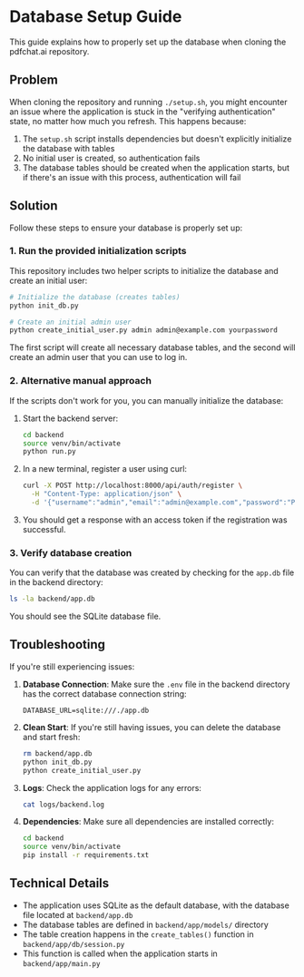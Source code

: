 # Database Setup Guide

This guide explains how to properly set up the database when cloning the pdfchat.ai repository.

## Problem

When cloning the repository and running `./setup.sh`, you might encounter an issue where the application is stuck in the "verifying authentication" state, no matter how much you refresh. This happens because:

1. The `setup.sh` script installs dependencies but doesn't explicitly initialize the database with tables
2. No initial user is created, so authentication fails
3. The database tables should be created when the application starts, but if there's an issue with this process, authentication will fail

## Solution

Follow these steps to ensure your database is properly set up:

### 1. Run the provided initialization scripts

This repository includes two helper scripts to initialize the database and create an initial user:

```bash
# Initialize the database (creates tables)
python init_db.py

# Create an initial admin user
python create_initial_user.py admin admin@example.com yourpassword
```

The first script will create all necessary database tables, and the second will create an admin user that you can use to log in.

### 2. Alternative manual approach

If the scripts don't work for you, you can manually initialize the database:

1. Start the backend server:
   ```bash
   cd backend
   source venv/bin/activate
   python run.py
   ```

2. In a new terminal, register a user using curl:
   ```bash
   curl -X POST http://localhost:8000/api/auth/register \
     -H "Content-Type: application/json" \
     -d '{"username":"admin","email":"admin@example.com","password":"Password123!"}'
   ```

3. You should get a response with an access token if the registration was successful.

### 3. Verify database creation

You can verify that the database was created by checking for the `app.db` file in the backend directory:

```bash
ls -la backend/app.db
```

You should see the SQLite database file.

## Troubleshooting

If you're still experiencing issues:

1. **Database Connection**: Make sure the `.env` file in the backend directory has the correct database connection string:
   ```
   DATABASE_URL=sqlite:///./app.db
   ```

2. **Clean Start**: If you're still having issues, you can delete the database and start fresh:
   ```bash
   rm backend/app.db
   python init_db.py
   python create_initial_user.py
   ```

3. **Logs**: Check the application logs for any errors:
   ```bash
   cat logs/backend.log
   ```

4. **Dependencies**: Make sure all dependencies are installed correctly:
   ```bash
   cd backend
   source venv/bin/activate
   pip install -r requirements.txt
   ```

## Technical Details

- The application uses SQLite as the default database, with the database file located at `backend/app.db`
- The database tables are defined in `backend/app/models/` directory
- The table creation happens in the `create_tables()` function in `backend/app/db/session.py`
- This function is called when the application starts in `backend/app/main.py` 